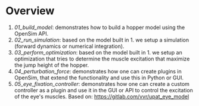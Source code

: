 # Overview

1. *01_build_model*: demonstrates how to build a hopper model using the
  OpenSim API.
2. *02_run_simulation*: based on the model built in 1. we setup a
   simulation (forward dynamics or numerical integration).
3. *03_perform_optimization*: based on the model built in 1. we setup
   an optimization that tries to determine the muscle excitation that
   maximize the jump height of the hopper.
4. *04_perturbation_force*: demonstrates how one can create plugins in
   OpenSim, that extend the functionality and use this in Python or
   GUI.
5. *05_eye_fixation_controller*: demonstrates how one can create a
   custom controller as a plugin and use it in the GUI or API to
   control the excitation of the eye's muscles. Based on:
   https://gitlab.com/vvr/upat_eye_model
